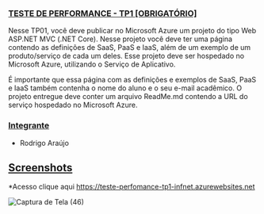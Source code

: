 ### [TESTE DE PERFORMANCE - TP1 [OBRIGATÓRIO]]()

Nesse TP01, você deve publicar no Microsoft Azure um projeto do tipo Web ASP.NET MVC (.NET Core).
Nesse projeto você deve ter uma página contendo as definições de SaaS, PaaS e IaaS, 
além de um exemplo de um produto/serviço de cada um deles.
Esse projeto deve ser hospedado no Microsoft Azure, utilizando o Serviço de Aplicativo.

É importante que essa página com as definições e exemplos de SaaS, PaaS e IaaS 
também contenha o nome do aluno e o seu e-mail acadêmico.
O projeto entregue deve conter um arquivo ReadMe.md contendo a URL do serviço hospedado no Microsoft Azure.

### [Integrante]()
* Rodrigo Araújo

## [Screenshots]()

*Acesso clique aqui https://teste-perfomance-tp1-infnet.azurewebsites.net

![Captura de Tela (46)](https://user-images.githubusercontent.com/41798833/81029527-b8b10b00-8e5b-11ea-8d9c-850858bcf394.png)

